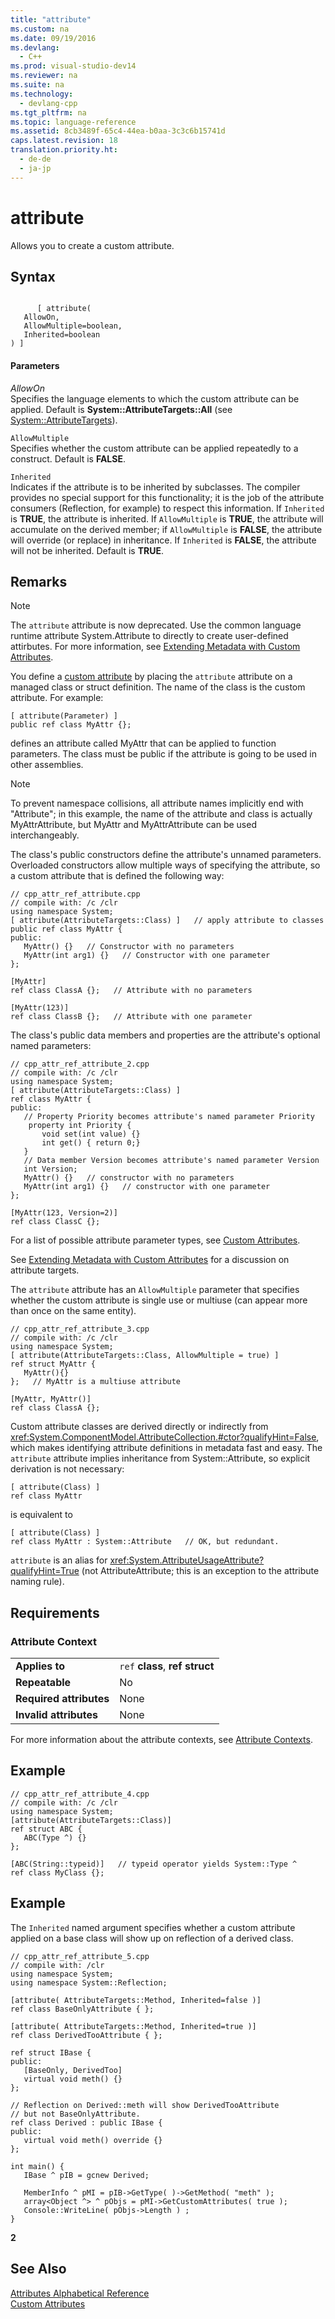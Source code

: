 ```yaml
---
title: "attribute"
ms.custom: na
ms.date: 09/19/2016
ms.devlang: 
  - C++
ms.prod: visual-studio-dev14
ms.reviewer: na
ms.suite: na
ms.technology: 
  - devlang-cpp
ms.tgt_pltfrm: na
ms.topic: language-reference
ms.assetid: 8cb3489f-65c4-44ea-b0aa-3c3c6b15741d
caps.latest.revision: 18
translation.priority.ht: 
  - de-de
  - ja-jp
---
```

# attribute
Allows you to create a custom attribute.  
  
## Syntax  
  
```  
  
      [ attribute(  
   AllowOn,  
   AllowMultiple=boolean,  
   Inherited=boolean  
) ]  
```  
  
#### Parameters  
 *AllowOn*  
 Specifies the language elements to which the custom attribute can be applied. Default is **System::AttributeTargets::All** (see [System::AttributeTargets](https://msdn.microsoft.com/en-us/library/system.attributetargets.aspx)).  
  
 `AllowMultiple`  
 Specifies whether the custom attribute can be applied repeatedly to a construct. Default is **FALSE**.  
  
 `Inherited`  
 Indicates if the attribute is to be inherited by subclasses. The compiler provides no special support for this functionality; it is the job of the attribute consumers (Reflection, for example) to respect this information. If `Inherited` is **TRUE**, the attribute is inherited. If `AllowMultiple` is **TRUE**, the attribute will accumulate on the derived member; if `AllowMultiple` is **FALSE**, the attribute will override (or replace) in inheritance. If `Inherited` is **FALSE**, the attribute will not be inherited. Default is **TRUE**.  
  
## Remarks  
  
> [!NOTE]
>  The `attribute` attribute is now deprecated.  Use the common language runtime attribute System.Attribute to directly to create user-defined attirbutes.  For more information, see [Extending Metadata with Custom Attributes](../Topic/User-Defined%20Attributes%20%20\(C++%20Component%20Extensions\).md).  
  
 You define a [custom attribute](../vs140/Custom-Attributes--C---.md) by placing the `attribute` attribute on a managed class or struct definition. The name of the class is the custom attribute. For example:  
  
```  
[ attribute(Parameter) ]  
public ref class MyAttr {};  
```  
  
 defines an attribute called MyAttr that can be applied to function parameters. The class must be public if the attribute is going to be used in other assemblies.  
  
> [!NOTE]
>  To prevent namespace collisions, all attribute names implicitly end with "Attribute"; in this example, the name of the attribute and class is actually MyAttrAttribute, but MyAttr and MyAttrAttribute can be used interchangeably.  
  
 The class's public constructors define the attribute's unnamed parameters. Overloaded constructors allow multiple ways of specifying the attribute, so a custom attribute that is defined the following way:  
  
```  
// cpp_attr_ref_attribute.cpp  
// compile with: /c /clr  
using namespace System;  
[ attribute(AttributeTargets::Class) ]   // apply attribute to classes  
public ref class MyAttr {  
public:  
   MyAttr() {}   // Constructor with no parameters  
   MyAttr(int arg1) {}   // Constructor with one parameter  
};  
  
[MyAttr]  
ref class ClassA {};   // Attribute with no parameters  
  
[MyAttr(123)]  
ref class ClassB {};   // Attribute with one parameter  
```  
  
 The class's public data members and properties are the attribute's optional named parameters:  
  
```  
// cpp_attr_ref_attribute_2.cpp  
// compile with: /c /clr  
using namespace System;  
[ attribute(AttributeTargets::Class) ]  
ref class MyAttr {  
public:  
   // Property Priority becomes attribute's named parameter Priority  
    property int Priority {  
       void set(int value) {}  
       int get() { return 0;}  
   }  
   // Data member Version becomes attribute's named parameter Version  
   int Version;  
   MyAttr() {}   // constructor with no parameters  
   MyAttr(int arg1) {}   // constructor with one parameter  
};  
  
[MyAttr(123, Version=2)]   
ref class ClassC {};  
```  
  
 For a list of possible attribute parameter types, see [Custom Attributes](../vs140/Custom-Attributes--C---.md).  
  
 See [Extending Metadata with Custom Attributes](../Topic/User-Defined%20Attributes%20%20\(C++%20Component%20Extensions\).md) for a discussion on attribute targets.  
  
 The `attribute` attribute has an `AllowMultiple` parameter that specifies whether the custom attribute is single use or multiuse (can appear more than once on the same entity).  
  
```  
// cpp_attr_ref_attribute_3.cpp  
// compile with: /c /clr  
using namespace System;  
[ attribute(AttributeTargets::Class, AllowMultiple = true) ]  
ref struct MyAttr {  
   MyAttr(){}  
};   // MyAttr is a multiuse attribute  
  
[MyAttr, MyAttr()]  
ref class ClassA {};  
```  
  
 Custom attribute classes are derived directly or indirectly from <xref:System.ComponentModel.AttributeCollection.#ctor?qualifyHint=False>, which makes identifying attribute definitions in metadata fast and easy. The `attribute` attribute implies inheritance from System::Attribute, so explicit derivation is not necessary:  
  
```  
[ attribute(Class) ]  
ref class MyAttr  
```  
  
 is equivalent to  
  
```  
[ attribute(Class) ]  
ref class MyAttr : System::Attribute   // OK, but redundant.  
```  
  
 `attribute` is an alias for <xref:System.AttributeUsageAttribute?qualifyHint=True> (not AttributeAttribute; this is an exception to the attribute naming rule).  
  
## Requirements  
  
### Attribute Context  
  
|||  
|-|-|  
|**Applies to**|`ref` **class**, **ref struct**|  
|**Repeatable**|No|  
|**Required attributes**|None|  
|**Invalid attributes**|None|  
  
 For more information about the attribute contexts, see [Attribute Contexts](../vs140/Attribute-Contexts.md).  
  
## Example  
  
```  
// cpp_attr_ref_attribute_4.cpp  
// compile with: /c /clr  
using namespace System;  
[attribute(AttributeTargets::Class)]  
ref struct ABC {  
   ABC(Type ^) {}  
};  
  
[ABC(String::typeid)]   // typeid operator yields System::Type ^  
ref class MyClass {};  
```  
  
## Example  
 The `Inherited` named argument specifies whether a custom attribute applied on a base class will show up on reflection of a derived class.  
  
```  
// cpp_attr_ref_attribute_5.cpp  
// compile with: /clr  
using namespace System;  
using namespace System::Reflection;  
  
[attribute( AttributeTargets::Method, Inherited=false )]  
ref class BaseOnlyAttribute { };  
  
[attribute( AttributeTargets::Method, Inherited=true )]  
ref class DerivedTooAttribute { };  
  
ref struct IBase {  
public:  
   [BaseOnly, DerivedToo]  
   virtual void meth() {}  
};  
  
// Reflection on Derived::meth will show DerivedTooAttribute   
// but not BaseOnlyAttribute.  
ref class Derived : public IBase {  
public:  
   virtual void meth() override {}  
};  
  
int main() {  
   IBase ^ pIB = gcnew Derived;  
  
   MemberInfo ^ pMI = pIB->GetType( )->GetMethod( "meth" );  
   array<Object ^> ^ pObjs = pMI->GetCustomAttributes( true );  
   Console::WriteLine( pObjs->Length ) ;  
}  
```  
  
 **2**   
## See Also  
 [Attributes Alphabetical Reference](../vs140/Attributes-Alphabetical-Reference.md)   
 [Custom Attributes](assetId:///558ebdb2-082f-44dc-b442-d8d33bf7bdb8)